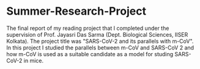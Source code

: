 # Summer-Research-Project

The final report of my reading project that I completed under the supervision of Prof. Jayasri Das Sarma (Dept. Biological Sciences, IISER Kolkata). The project title was "SARS-CoV-2 and its parallels with m-CoV". In this project I studied the parallels between m-CoV and SARS-CoV 2 and how m-CoV is used as a suitable candidate as a model for studing SARS-CoV-2 in mice.
